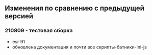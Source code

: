 ## Изменения по сравнению с предыдущей версией
  
### 210809 - тестовая сборка
  
* esr 91
* обновлена документация и почти все скрипты-батники-ini-js
